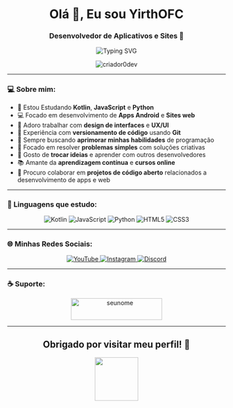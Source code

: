 <h1 align="center">Olá 👋, Eu sou YirthOFC</h1>
<h3 align="center">Desenvolvedor de Aplicativos e Sites 🚀</h3>

<p align="center">
  <img src="https://readme-typing-svg.herokuapp.com?font=Fira+Code&pause=1000&color=4CAF50&center=true&vCenter=true&width=435&lines=Desenvolvedor+Mobile;Entusiasta+de+Web+Development;Sempre+aprendendo+novas+tecnologias" alt="Typing SVG" />
</p>

<div align="center">
  <img src="https://komarev.com/ghpvc/?username=criador0dev&label=Visualizações+do+Perfil&color=4CAF50&style=for-the-badge" alt="criador0dev" />
</div>

---

### 💻 Sobre mim:

- 🌱 Estou Estudando **Kotlin**, **JavaScript** e **Python**
- 💻 Focado em desenvolvimento de **Apps Android** e **Sites web**
- 🎨 Adoro trabalhar com **design de interfaces** e **UX/UI**
- 🔧 Experiência com **versionamento de código** usando **Git**
- 🎯 Sempre buscando **aprimorar minhas habilidades** de programação
- 🧠 Focado em resolver **problemas simples** com soluções criativas
- 💬 Gosto de **trocar ideias** e aprender com outros desenvolvedores
- 📚 Amante da **aprendizagem contínua** e **cursos online**
- 🤝 Procuro colaborar em **projetos de código aberto** relacionados a desenvolvimento de apps e web

---

### 🚀 Linguagens que estudo:

<p align="center">
  <img src="https://img.shields.io/badge/Kotlin-0095D5?&style=for-the-badge&logo=kotlin&logoColor=white" alt="Kotlin" />
  <img src="https://img.shields.io/badge/JavaScript-F7DF1E?style=for-the-badge&logo=javascript&logoColor=black" alt="JavaScript" />
  <img src="https://img.shields.io/badge/Python-3776AB?style=for-the-badge&logo=python&logoColor=white" alt="Python" />
  <img src="https://img.shields.io/badge/HTML5-E34F26?style=for-the-badge&logo=html5&logoColor=white" alt="HTML5" />
  <img src="https://img.shields.io/badge/CSS3-1572B6?style=for-the-badge&logo=css3&logoColor=white" alt="CSS3" />
</p>

---

### 🌐 Minhas Redes Sociais:

<p align="center">
  <a href="https://www.youtube.com/channel/SEU_CANAL_YOUTUBE" target="_blank">
    <img src="https://img.shields.io/badge/YouTube-FF0000?style=for-the-badge&logo=youtube&logoColor=white" alt="YouTube" />
  </a>
  <a href="https://instagram.com/SEU_INSTAGRAM" target="_blank">
    <img src="https://img.shields.io/badge/-Instagram-%23E4405F?style=for-the-badge&logo=instagram&logoColor=white" alt="Instagram" />
  </a>
  <a href="https://discord.gg/SEU_DISCORD" target="_blank">
    <img src="https://img.shields.io/badge/Discord-7289DA?style=for-the-badge&logo=discord&logoColor=white" alt="Discord" />
  </a> 
</p>

---

### ☕ Suporte:

<p align="center">
  <a href="https://www.buymeacoffee.com/seunome">
    <img src="https://cdn.buymeacoffee.com/buttons/v2/default-yellow.png" height="50" width="210" alt="seunome" />
  </a>
</p>

---

<h2 align="center">Obrigado por visitar meu perfil! 👋</h2>

<div align="center">
  <img src="https://media.giphy.com/media/M9gbBd9nbDrOTu1Mqx/giphy.gif" width="100"/>
</div>
